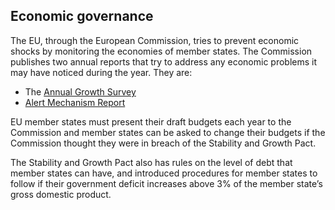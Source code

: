 ##  Economic governance

The EU, through the European Commission, tries to prevent economic shocks by
monitoring the economies of member states. The Commission publishes two annual
reports that try to address any economic problems it may have noticed during
the year. They are:

  * The [ Annual Growth Survey ](https://commission.europa.eu/publications/2023-european-semester-annual-sustainable-growth-survey_en)
  * [ Alert Mechanism Report ](https://ec.europa.eu/info/business-economy-euro/economic-and-fiscal-policy-coordination/eu-economic-governance-monitoring-prevention-correction/macroeconomic-imbalances-procedure/alert-mechanism-report_en)

EU member states must present their draft budgets each year to the Commission
and member states can be asked to change their budgets if the Commission
thought they were in breach of the Stability and Growth Pact.

The Stability and Growth Pact also has rules on the level of debt that member
states can have, and introduced procedures for member states to follow if
their government deficit increases above 3% of the member state’s gross
domestic product.
